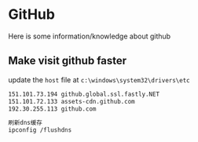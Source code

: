 # GitHub

Here is some information/knowledge about github

## Make visit github faster

update the `host` file at `c:\windows\system32\drivers\etc`

```bash
151.101.73.194 github.global.ssl.fastly.NET
151.101.72.133 assets-cdn.github.com
192.30.255.113 github.com

刷新dns缓存
ipconfig /flushdns
```
